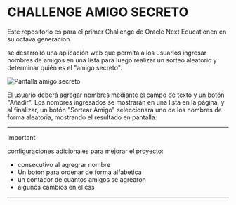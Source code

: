 # **CHALLENGE AMIGO SECRETO**

Este repositorio es para el primer Challenge de Oracle Next Educationen  en su octava generacion.

se desarrolló una aplicación web que permita a los usuarios ingresar nombres de amigos en una lista para luego realizar un sorteo aleatorio y determinar quién es el "amigo secreto".

![Pantalla amigo secreto](https://github.com/user-attachments/assets/589ef9cb-f380-4dd2-a137-3d3eebee1aad)

El usuario deberá agregar nombres mediante el campo de texto y un botón "Añadir". Los nombres ingresados se mostrarán en una lista en la página, y al finalizar, un botón "Sortear Amigo" seleccionará uno de los nombres de forma aleatoria, mostrando el resultado en pantalla.

-------------
>[!IMPORTANT]
>configuraciones adicionales  para mejorar  el proyecto:
>+ consecutivo al agregrar nombre
>+ Un boton para ordenar de forma alfabetica
>+ un contador de cuantos amigos se agrearon
>+ algunos cambios en el css 
------------
